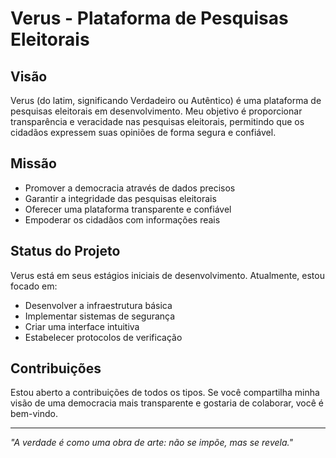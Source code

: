 # Verus - Plataforma de Pesquisas Eleitorais

## Visão

Verus (do latim, significando Verdadeiro ou Autêntico) é uma plataforma de pesquisas eleitorais em desenvolvimento. Meu objetivo é proporcionar transparência e veracidade nas pesquisas eleitorais, permitindo que os cidadãos expressem suas opiniões de forma segura e confiável.

## Missão

- Promover a democracia através de dados precisos
- Garantir a integridade das pesquisas eleitorais
- Oferecer uma plataforma transparente e confiável
- Empoderar os cidadãos com informações reais

## Status do Projeto

Verus está em seus estágios iniciais de desenvolvimento. Atualmente, estou focado em:

- Desenvolver a infraestrutura básica
- Implementar sistemas de segurança
- Criar uma interface intuitiva
- Estabelecer protocolos de verificação

## Contribuições

Estou aberto a contribuições de todos os tipos. Se você compartilha minha visão de uma democracia mais transparente e gostaria de colaborar, você é bem-vindo.

---

*"A verdade é como uma obra de arte: não se impõe, mas se revela."*
